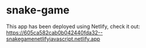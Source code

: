 # snake-game

This app has been deployed using Netlify, check it out: https://605ca582cab0b042440fda32--snakegamenetlifyjavascript.netlify.app
